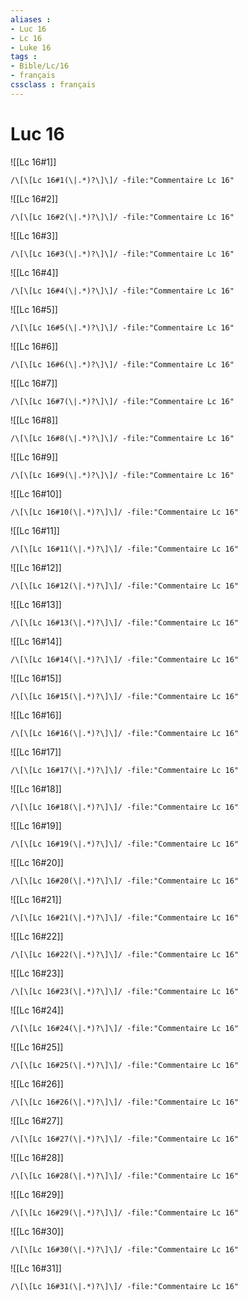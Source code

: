```yaml
---
aliases : 
- Luc 16
- Lc 16
- Luke 16
tags : 
- Bible/Lc/16
- français
cssclass : français
---
```


# Luc 16

![[Lc 16#1]]

```query
/\[\[Lc 16#1(\|.*)?\]\]/ -file:"Commentaire Lc 16"
```

![[Lc 16#2]]

```query
/\[\[Lc 16#2(\|.*)?\]\]/ -file:"Commentaire Lc 16"
```

![[Lc 16#3]]

```query
/\[\[Lc 16#3(\|.*)?\]\]/ -file:"Commentaire Lc 16"
```

![[Lc 16#4]]

```query
/\[\[Lc 16#4(\|.*)?\]\]/ -file:"Commentaire Lc 16"
```

![[Lc 16#5]]

```query
/\[\[Lc 16#5(\|.*)?\]\]/ -file:"Commentaire Lc 16"
```

![[Lc 16#6]]

```query
/\[\[Lc 16#6(\|.*)?\]\]/ -file:"Commentaire Lc 16"
```

![[Lc 16#7]]

```query
/\[\[Lc 16#7(\|.*)?\]\]/ -file:"Commentaire Lc 16"
```

![[Lc 16#8]]

```query
/\[\[Lc 16#8(\|.*)?\]\]/ -file:"Commentaire Lc 16"
```

![[Lc 16#9]]

```query
/\[\[Lc 16#9(\|.*)?\]\]/ -file:"Commentaire Lc 16"
```

![[Lc 16#10]]

```query
/\[\[Lc 16#10(\|.*)?\]\]/ -file:"Commentaire Lc 16"
```

![[Lc 16#11]]

```query
/\[\[Lc 16#11(\|.*)?\]\]/ -file:"Commentaire Lc 16"
```

![[Lc 16#12]]

```query
/\[\[Lc 16#12(\|.*)?\]\]/ -file:"Commentaire Lc 16"
```

![[Lc 16#13]]

```query
/\[\[Lc 16#13(\|.*)?\]\]/ -file:"Commentaire Lc 16"
```

![[Lc 16#14]]

```query
/\[\[Lc 16#14(\|.*)?\]\]/ -file:"Commentaire Lc 16"
```

![[Lc 16#15]]

```query
/\[\[Lc 16#15(\|.*)?\]\]/ -file:"Commentaire Lc 16"
```

![[Lc 16#16]]

```query
/\[\[Lc 16#16(\|.*)?\]\]/ -file:"Commentaire Lc 16"
```

![[Lc 16#17]]

```query
/\[\[Lc 16#17(\|.*)?\]\]/ -file:"Commentaire Lc 16"
```

![[Lc 16#18]]

```query
/\[\[Lc 16#18(\|.*)?\]\]/ -file:"Commentaire Lc 16"
```

![[Lc 16#19]]

```query
/\[\[Lc 16#19(\|.*)?\]\]/ -file:"Commentaire Lc 16"
```

![[Lc 16#20]]

```query
/\[\[Lc 16#20(\|.*)?\]\]/ -file:"Commentaire Lc 16"
```

![[Lc 16#21]]

```query
/\[\[Lc 16#21(\|.*)?\]\]/ -file:"Commentaire Lc 16"
```

![[Lc 16#22]]

```query
/\[\[Lc 16#22(\|.*)?\]\]/ -file:"Commentaire Lc 16"
```

![[Lc 16#23]]

```query
/\[\[Lc 16#23(\|.*)?\]\]/ -file:"Commentaire Lc 16"
```

![[Lc 16#24]]

```query
/\[\[Lc 16#24(\|.*)?\]\]/ -file:"Commentaire Lc 16"
```

![[Lc 16#25]]

```query
/\[\[Lc 16#25(\|.*)?\]\]/ -file:"Commentaire Lc 16"
```

![[Lc 16#26]]

```query
/\[\[Lc 16#26(\|.*)?\]\]/ -file:"Commentaire Lc 16"
```

![[Lc 16#27]]

```query
/\[\[Lc 16#27(\|.*)?\]\]/ -file:"Commentaire Lc 16"
```

![[Lc 16#28]]

```query
/\[\[Lc 16#28(\|.*)?\]\]/ -file:"Commentaire Lc 16"
```

![[Lc 16#29]]

```query
/\[\[Lc 16#29(\|.*)?\]\]/ -file:"Commentaire Lc 16"
```

![[Lc 16#30]]

```query
/\[\[Lc 16#30(\|.*)?\]\]/ -file:"Commentaire Lc 16"
```

![[Lc 16#31]]

```query
/\[\[Lc 16#31(\|.*)?\]\]/ -file:"Commentaire Lc 16"
```

